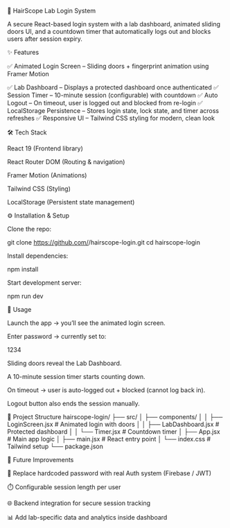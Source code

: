 🧪 HairScope Lab Login System

A secure React-based login system with a lab dashboard, animated sliding doors UI, and a countdown timer that automatically logs out and blocks users after session expiry.

✨ Features

✅ Animated Login Screen – Sliding doors + fingerprint animation using Framer Motion

✅ Lab Dashboard – Displays a protected dashboard once authenticated
✅ Session Timer – 10-minute session (configurable) with countdown
✅ Auto Logout – On timeout, user is logged out and blocked from re-login
✅ LocalStorage Persistence – Stores login state, lock state, and timer across refreshes
✅ Responsive UI – Tailwind CSS styling for modern, clean look

🛠️ Tech Stack

React 19 (Frontend library)

React Router DOM (Routing & navigation)

Framer Motion (Animations)

Tailwind CSS (Styling)

LocalStorage (Persistent state management)

⚙️ Installation & Setup

Clone the repo:

git clone https://github.com/<your-username>/hairscope-login.git
cd hairscope-login

Install dependencies:

npm install

Start development server:

npm run dev

🔐 Usage

Launch the app → you’ll see the animated login screen.

Enter password → currently set to:

1234

Sliding doors reveal the Lab Dashboard.

A 10-minute session timer starts counting down.

On timeout → user is auto-logged out + blocked (cannot log back in).

Logout button also ends the session manually.

🧩 Project Structure
hairscope-login/
├── src/
│ ├── components/
│ │ ├── LoginScreen.jsx # Animated login with doors
│ │ ├── LabDashboard.jsx # Protected dashboard
│ │ └── Timer.jsx # Countdown timer
│ ├── App.jsx # Main app logic
│ ├── main.jsx # React entry point
│ └── index.css # Tailwind setup
└── package.json

🚀 Future Improvements

🔑 Replace hardcoded password with real Auth system (Firebase / JWT)

⏱️ Configurable session length per user

🌐 Backend integration for secure session tracking

📊 Add lab-specific data and analytics inside dashboard
